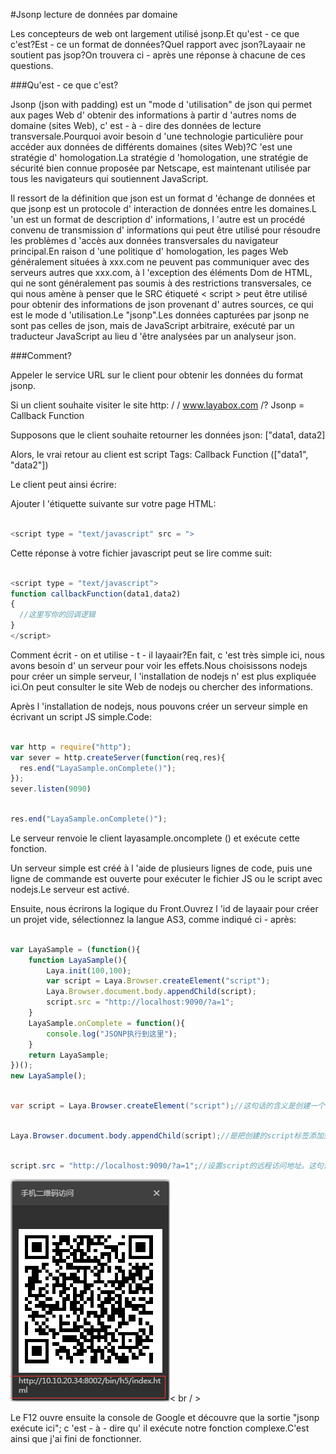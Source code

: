 #Jsonp lecture de données par domaine

Les concepteurs de web ont largement utilisé jsonp.Et qu'est - ce que c'est?Est - ce un format de données?Quel rapport avec json?Layaair ne soutient pas jsop?On trouvera ci - après une réponse à chacune de ces questions.



###Qu'est - ce que c'est?

Jsonp (json with padding) est un "mode d 'utilisation" de json qui permet aux pages Web d' obtenir des informations à partir d 'autres noms de domaine (sites Web), c' est - à - dire des données de lecture transversale.Pourquoi avoir besoin d 'une technologie particulière pour accéder aux données de différents domaines (sites Web)?C 'est une stratégie d' homologation.La stratégie d 'homologation, une stratégie de sécurité bien connue proposée par Netscape, est maintenant utilisée par tous les navigateurs qui soutiennent JavaScript.

Il ressort de la définition que json est un format d 'échange de données et que jsonp est un protocole d' interaction de données entre les domaines.L 'un est un format de description d' informations, l 'autre est un procédé convenu de transmission d' informations qui peut être utilisé pour résoudre les problèmes d 'accès aux données transversales du navigateur principal.En raison d 'une politique d' homologation, les pages Web généralement situées à xxx.com ne peuvent pas communiquer avec des serveurs autres que xxx.com, à l 'exception des éléments Dom de HTML, qui ne sont généralement pas soumis à des restrictions transversales, ce qui nous amène à penser que le SRC étiqueté < script > peut être utilisé pour obtenir des informations de json provenant d' autres sources, ce qui est le mode d 'utilisation.Le "jsonp".Les données capturées par jsonp ne sont pas celles de json, mais de JavaScript arbitraire, exécuté par un traducteur JavaScript au lieu d 'être analysées par un analyseur json.



###Comment?

Appeler le service URL sur le client pour obtenir les données du format jsonp.

Si un client souhaite visiter le site http: / / www.layabox.com /? Jsonp = Callback Function

Supposons que le client souhaite retourner les données json: ["data1, data2]

Alors, le vrai retour au client est script Tags: Callback Function (["data1", "data2"])

Le client peut ainsi écrire:

Ajouter l 'étiquette suivante sur votre page HTML:


```javascript

<script type = "text/javascript" src = ">
```


Cette réponse à votre fichier javascript peut se lire comme suit:


```javascript

<script type = "text/javascript">
function callbackFunction(data1,data2)
{
  //这里写你的回调逻辑
}
</script>
```


Comment écrit - on et utilise - t - il layaair?En fait, c 'est très simple ici, nous avons besoin d' un serveur pour voir les effets.Nous choisissons nodejs pour créer un simple serveur, l 'installation de nodejs n' est plus expliquée ici.On peut consulter le site Web de nodejs ou chercher des informations.

Après l 'installation de nodejs, nous pouvons créer un serveur simple en écrivant un script JS simple.Code:


```javascript

var http = require("http");
var sever = http.createServer(function(req,res){
  res.end("LayaSample.onComplete()");
});
sever.listen(9090)
```



```javascript

res.end("LayaSample.onComplete()");
```


Le serveur renvoie le client layasample.oncomplete () et exécute cette fonction.

Un serveur simple est créé à l 'aide de plusieurs lignes de code, puis une ligne de commande est ouverte pour exécuter le fichier JS ou le script avec nodejs.Le serveur est activé.



Ensuite, nous écrirons la logique du Front.Ouvrez l 'id de layaair pour créer un projet vide, sélectionnez la langue AS3, comme indiqué ci - après:


```javascript

var LayaSample = (function(){
    function LayaSample(){
        Laya.init(100,100);
        var script = Laya.Browser.createElement("script");
        Laya.Browser.document.body.appendChild(script);
        script.src = "http://localhost:9090/?a=1";
    }
    LayaSample.onComplete = function(){
        console.log("JSONP执行到这里");
    }
    return LayaSample;
})();
new LayaSample();
```



```java

var script = Laya.Browser.createElement("script");//这句话的含义是创建一个脚本的标签，原生的所有dom元素都可以通过这个方法创建。
```



```java

Laya.Browser.document.body.appendChild(script);//是把创建的script标签添加到body上。
```



```java

script.src = "http://localhost:9090/?a=1";//设置script的远程访问地址。这句话就可以请求到我们刚才创建的那个服务器。用谷歌打开LayaAirIDE生成的二维码地址。
```


![1](img/1.png)< br / >

Le F12 ouvre ensuite la console de Google et découvre que la sortie "jsonp exécute ici"; c 'est - à - dire qu' il exécute notre fonction complexe.C'est ainsi que j'ai fini de fonctionner.